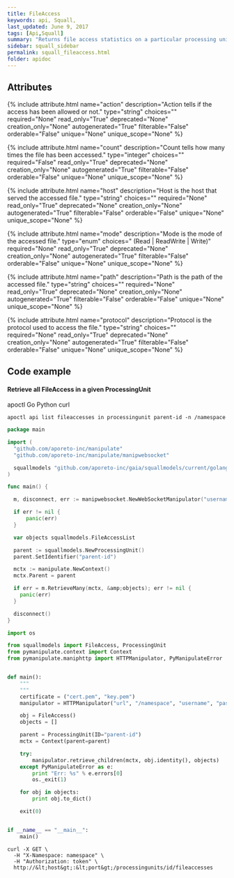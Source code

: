 ```yaml
---
title: FileAccess
keywords: api, Squall,
last_updated: June 9, 2017
tags: [Api,Squall]
summary: "Returns file access statistics on a particular processing unit."
sidebar: squall_sidebar
permalink: squall_fileaccess.html
folder: apidoc
---
```



## Attributes

{% include attribute.html
  name="action"
  description="Action tells if the access has been allowed or not."
  type="string"
  choices=""
  required="None"
  read_only="True"
  deprecated="None"
  creation_only="None"
  autogenerated="True"
  filterable="False"
  orderable="False"
  unique="None"
  unique_scope="None"
%}


{% include attribute.html
  name="count"
  description="Count tells how many times the file has been accessed."
  type="integer"
  choices=""
  required="False"
  read_only="True"
  deprecated="None"
  creation_only="None"
  autogenerated="True"
  filterable="False"
  orderable="False"
  unique="None"
  unique_scope="None"
%}


{% include attribute.html
  name="host"
  description="Host is the host that served the accessed file."
  type="string"
  choices=""
  required="None"
  read_only="True"
  deprecated="None"
  creation_only="None"
  autogenerated="True"
  filterable="False"
  orderable="False"
  unique="None"
  unique_scope="None"
%}


{% include attribute.html
  name="mode"
  description="Mode is the mode of the accessed file."
  type="enum"
  choices=" (Read | ReadWrite | Write)"
  required="None"
  read_only="True"
  deprecated="None"
  creation_only="None"
  autogenerated="True"
  filterable="False"
  orderable="False"
  unique="None"
  unique_scope="None"
%}


{% include attribute.html
  name="path"
  description="Path is the path of the accessed file."
  type="string"
  choices=""
  required="None"
  read_only="True"
  deprecated="None"
  creation_only="None"
  autogenerated="True"
  filterable="False"
  orderable="False"
  unique="None"
  unique_scope="None"
%}


{% include attribute.html
  name="protocol"
  description="Protocol is the protocol used to access the file."
  type="string"
  choices=""
  required="None"
  read_only="True"
  deprecated="None"
  creation_only="None"
  autogenerated="True"
  filterable="False"
  orderable="False"
  unique="None"
  unique_scope="None"
%}




## Code example

#### Retrieve all FileAccess in a given ProcessingUnit
<div class="ui top attached tabular menu">
  <a class="item active" data-tab="apoctl">apoctl</a>
  <a class="item" data-tab="golang">Go</a>
  <a class="item" data-tab="python">Python</a>
  <a class="item" data-tab="curl">curl</a>
</div>

```apoctl
apoctl api list fileaccesses in processingunit parent-id -n /namespace
```

```go
package main

import (
  "github.com/aporeto-inc/manipulate"
  "github.com/aporeto-inc/manipulate/manipwebsocket"

  squallmodels "github.com/aporeto-inc/gaia/squallmodels/current/golang"
)

func main() {

  m, disconnect, err := manipwebsocket.NewWebSocketManipulator("username", "token", "url", "namespace")

  if err != nil {
      panic(err)
  }

  var objects squallmodels.FileAccessList

  parent := squallmodels.NewProcessingUnit()
  parent.SetIdentifier("parent-id")

  mctx := manipulate.NewContext()
  mctx.Parent = parent

  if err = m.RetrieveMany(mctx, &amp;objects); err != nil {
    panic(err)
  }

  disconnect()
}
```

```python
import os

from squallmodels import FileAccess, ProcessingUnit
from pymanipulate.context import Context
from pymanipulate.maniphttp import HTTPManipulator, PyManipulateError


def main():
    """
    """
    certificate = ("cert.pem", "key.pem")
    manipulator = HTTPManipulator("url", "/namespace", "username", "password", None, certificate)

    obj = FileAccess()
    objects = []

    parent = ProcessingUnit(ID="parent-id")
    mctx = Context(parent=parent)

    try:
        manipulator.retrieve_children(mctx, obj.identity(), objects)
    except PyManipulateError as e:
        print "Err: %s" % e.errors[0]
        os._exit(1)

    for obj in objects:
        print obj.to_dict()

    exit(0)


if __name__ == "__main__":
    main()
```

```shell
curl -X GET \
  -H "X-Namespace: namespace" \
  -H "Authorization: token" \
  http://&lt;host&gt;:&lt;port&gt;/processingunits/id/fileaccesses
```




